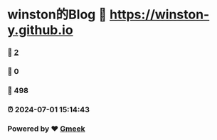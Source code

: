 # winston的Blog :link: https://winston-y.github.io 
### :page_facing_up: [2](https://winston-y.github.io/tag.html) 
### :speech_balloon: 0 
### :hibiscus: 498 
### :alarm_clock: 2024-07-01 15:14:43 
### Powered by :heart: [Gmeek](https://github.com/Meekdai/Gmeek)
